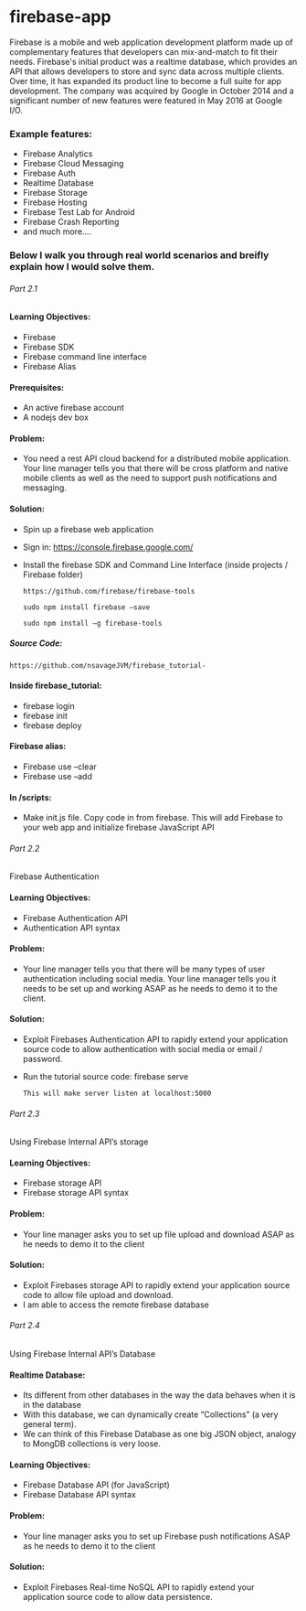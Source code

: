 # firebase-app

Firebase is a mobile and web application development platform made up of complementary features that developers can mix-and-match to fit their needs. Firebase's initial product was a realtime database, which provides an API that allows developers to store and sync data across multiple clients. Over time, it has expanded its product line to become a full suite for app development. The company was 
acquired by Google in October 2014 and a significant number of new features were featured in May 2016 at Google I/O.

### Example features:
* Firebase Analytics
* Firebase Cloud Messaging
* Firebase Auth
* Realtime Database
* Firebase Storage
* Firebase Hosting
* Firebase Test Lab for Android
* Firebase Crash Reporting
* and much more....


### Below I walk you through real world scenarios and breifly explain how I would solve them.

###### Part 2.1

#### Learning Objectives:
* Firebase
* Firebase SDK
* Firebase command line interface
* Firebase Alias

#### Prerequisites:
* An active firebase account
* A nodejs dev box

#### Problem:
* You need a rest API cloud backend for a distributed mobile application. Your line manager tells you that there will be cross platform and native mobile clients as well as the need to support push notifications and messaging. 

#### Solution:
* Spin up a firebase web application 
* Sign in: https://console.firebase.google.com/
* Install the firebase SDK and Command Line Interface (inside projects / Firebase folder)
     
      https://github.com/firebase/firebase-tools
     
      sudo npm install firebase –save
     
      sudo npm install –g firebase-tools
      
##### Source Code:

    https://github.com/nsavageJVM/firebase_tutorial-

#### Inside firebase_tutorial:
* firebase login
* firebase init
* firebase deploy


#### Firebase alias:
* Firebase use –clear
* Firebase use –add

#### In /scripts:
* Make init.js file. Copy code in from firebase. This will add Firebase to your web app and initialize firebase JavaScript API

###### Part 2.2

Firebase Authentication

#### Learning Objectives:
* Firebase Authentication API
* Authentication API syntax

#### Problem:
* Your line manager tells you that there will be many types of user authentication including social media. Your line manager tells you it needs to be set up and working ASAP as he needs to demo it to the client.

#### Solution:
* Exploit Firebases Authentication API to rapidly extend your application source code to allow authentication with social media or email / password. 

* Run the tutorial source code: firebase serve

      This will make server listen at localhost:5000

###### Part 2.3

Using Firebase Internal API’s storage

#### Learning Objectives:
* Firebase storage API
* Firebase storage API syntax

#### Problem:
* Your line manager asks you to set up file upload and download ASAP as he needs to demo it to the client

#### Solution:
* Exploit Firebases storage API to rapidly extend your application source code to allow file upload and download.
* I am able to access the remote firebase database


###### Part 2.4

Using Firebase Internal API’s Database

#### Realtime Database:
* Its different from other databases in the way the data behaves when it is in the database
* With this database, we can dynamically create “Collections” (a very general term).
* We can think of this Firebase Database as one big JSON object, analogy to MongDB collections is very loose. 

#### Learning Objectives:
* Firebase Database API (for JavaScript)
* Firebase Database API syntax

#### Problem:
* Your line manager asks you to set up Firebase push notifications ASAP as he needs to demo it to the client

#### Solution:
* Exploit Firebases Real-time NoSQL API  to rapidly extend your application source code to allow data persistence. 


